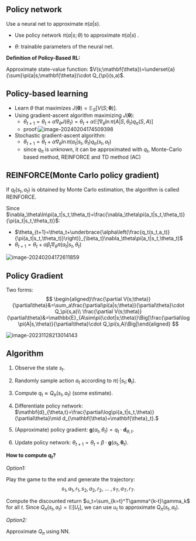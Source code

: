 ## Policy network 

Use a neural net to approximate $π(a|s)$.

- Use policy network $π(a|s;θ)$ to approximate $π (a|s)$ .

- $θ$: trainable parameters of the neural net.

**Definition of Policy-Based RL:** 

Approximate state-value function: $V(s;\mathbf{\theta})=\underset{a}{\sum}\pi(a|s;\mathbf{\theta})\cdot Q_{\pi}(s,a)$.

## Policy-based learning

- Learn $θ$ that maximizes $J(\mathbf{\theta})=\mathbb{E}_{S}[V(S;\mathbf{\theta})]$.
- Using gradient-ascent algorithm maximizing $J(\mathbf{\theta})$: 
  - $\theta_{t+1}=\theta_t+\alpha\nabla_\theta J(\theta_t)  =\theta_t+\alpha\mathbb{E}\left[\nabla_\theta\ln\pi(A|S,\theta_t)q_\pi(S,A)\right]$
  - proof:![image-20240204174509398](.static/image-20240204174509398.png)
- Stochastic gradient-ascent algorithm:
  - $\theta_{t+1}=\theta_t+\alpha\nabla_\theta\ln\pi(a_t|s_t,\theta_t)q_\pi(s_t,a_t)$
  - since $q_\pi$ is unknown, it can be approximated with $q_t$, Monte-Carlo based method, REINFORCE and TD method (AC)


## REINFORCE(Monte Carlo policy gradient)

If $q_t(s_t, a_t)$ is obtained by Monte Carlo estimation, the algorithm is called REINFORCE.

Since $\nabla_\theta\ln\pi(a_t|s_t,\theta_t)=\frac{\nabla_\theta\pi(a_t|s_t,\theta_t)}{\pi(a_t|s_t,\theta_t)}$: 

- $\theta_{t+1}=\theta_t+\underbrace{\alpha\left(\frac{q_t(s_t,a_t)}{\pi(a_t|s_t,\theta_t)}\right)}_{\beta_t}\nabla_\theta\pi(a_t|s_t,\theta_t)$
- $\theta_{t+1}=\theta_t+\alpha\beta_t\nabla_\theta\pi(a_t|s_t,\theta_t)$

![image-20240204172611859](.static/image-20240204172611859.png)











## Policy Gradient

Two forms: 
$$
\begin{aligned}\frac{\partial V(s;\theta)}{\partial\theta}&=\sum_a\frac{\partial\pi(a|s;\theta)}{\partial\theta}\cdot Q_\pi(s,a)\\
\frac{\partial V(s;\theta)}{\partial\theta}&=\mathbb{E}_{A\sim\pi(\cdot|s;\theta)}\Big[\frac{\partial\log\pi(A|s,\theta)}{\partial\theta}\cdot Q_\pi(s,A)\Big]\end{aligned}
$$

![image-20231128213014143](.static/image-20231128213014143.png)

## Algorithm

1. Observe the state $s_t.$ 

2. Randomly sample action ${a_t}$ according to $\pi(\cdot|s_t;\mathbf{\theta}_t).$

3. Compute $q_t\approx Q_\pi(s_t,a_t)$ (some estimate).

4. Differentiate policy network: $\mathbf{d}_{\theta,t}=\frac{\partial\log\pi(a_t|s_t,\theta)}{\partial\theta}\mid d_{\mathbf{\theta}=\mathbf{\theta}_t}.$

5. (Approximate) policy gradient: $\mathbf{g}(a_t,\theta_t)=q_t\cdot\mathbf{d}_{\theta,t}.$

6. Update policy network: $\theta_{t+1}=\theta_t+\beta\cdot\mathbf{g}(\alpha_t,\mathbf{\theta}_t).$

**How to  compute $q_t$?**

*Option1:*

Play the game to the end and generate the trajectory:
$$
s_1,{a_1},r_1,s_2,{a_2},r_2,\ ...\ ,s_T,{a_T},r_T.
$$

Compute the discounted return $u_t=\sum_{k=t}^T\gamma^{k-t}\gamma_k$ for all $t.$ Since $Q_\pi(s_t,{a_t})=\mathbb{E}[U_t]$, we can use $u_t$ to approximate $Q_\pi(s_t,{a_t}).$

*Option2:*

Approximate $Q_\pi$ using NN.
